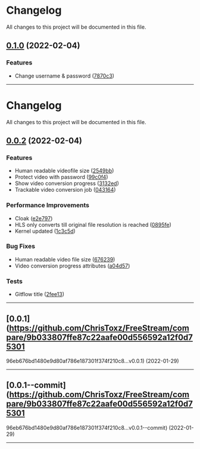 <!--- BEGIN HEADER -->
# Changelog

All changes to this project will be documented in this file.
<!--- END HEADER -->

## [0.1.0](https://github.com/ChrisToxz/FreeStream/compare/v0.0.2...v0.1.0) (2022-02-04)
### Features

* Change username & password ([7870c3](https://github.com/ChrisToxz/FreeStream/commit/7870c35c31947953d979966a0e19a355b4442107))


---

<!--- BEGIN HEADER -->
# Changelog

All changes to this project will be documented in this file.
<!--- END HEADER -->

## [0.0.2](https://github.com/ChrisToxz/FreeStream/compare/v0.0.1...v0.0.2) (2022-02-04)
### Features

* Human readable videofile size ([2549bb](https://github.com/ChrisToxz/FreeStream/commit/2549bba6c64a874801f525a05a7c87ff3078e1b9))
* Protect video with password ([99c0f4](https://github.com/ChrisToxz/FreeStream/commit/99c0f40fda63b80d095c4c70819cf4e3f207bc00))
* Show video conversion progress ([3132ed](https://github.com/ChrisToxz/FreeStream/commit/3132edab44a97c2c664cd2fe015ab9f00baa02a7))
* Trackable video conversion job ([043164](https://github.com/ChrisToxz/FreeStream/commit/043164af2cc2bde2324e683763c0668bd0e8c068))

### Performance Improvements

* Cloak ([e2e797](https://github.com/ChrisToxz/FreeStream/commit/e2e7970bdc6b07dc0410f0b04af1eeab4d610593))
* HLS only converts till original file resolution is reached ([0895fe](https://github.com/ChrisToxz/FreeStream/commit/0895fe4f68c09fa9b580bca67f8acf4f54f7e846))
* Kernel updated ([1c3c5d](https://github.com/ChrisToxz/FreeStream/commit/1c3c5d102930df0ee7b43b7edada549b4450bf95))

### Bug Fixes

* Human readable video file size ([676239](https://github.com/ChrisToxz/FreeStream/commit/676239d51b620ef6db7d58451574089bb91c97cb))
* Video conversion progress attributes ([a04d57](https://github.com/ChrisToxz/FreeStream/commit/a04d578ce617f50f3923808730b5c444452e6ebb))

### Tests

* Gitflow title ([2fee13](https://github.com/ChrisToxz/FreeStream/commit/2fee1337977b523ff8ee050c28b41bfe0d7f69f7))


---

## [0.0.1](https://github.com/ChrisToxz/FreeStream/compare/9b033807ffe87c22aafe00d556592a12f0d75301
96eb676bd1480e9d80af786e187301f374f210c8...v0.0.1) (2022-01-29)

---

## [0.0.1--commit](https://github.com/ChrisToxz/FreeStream/compare/9b033807ffe87c22aafe00d556592a12f0d75301
96eb676bd1480e9d80af786e187301f374f210c8...v0.0.1--commit) (2022-01-29)

---

